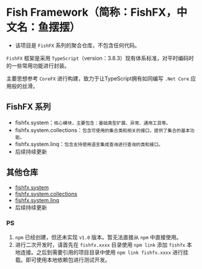 # Fish Framework（简称：FishFX，中文名：鱼摆摆）
 * 该项目是 `FishFX` 系列的聚合仓库，不包含任何代码。

`FishFX` 框架是采用 `TypeScript`（version：3.8.3）现有体系标准，对平时编码时的一些常用功能进行封装。

主要思想参考 `CoreFX` 进行构建，致力于让TypeScript拥有如同编写 `.Net Core` 应用般的丝滑。

## FishFX 系列
* fishfx.system：`核心模块，主要包含：基础类型扩展、异常、通用工具等。`
* fishfx.system.collections：`包含可使用的集合类和相关的接口，提供了集合的基本功能。`
* fishfx.system.linq：`包含支持使用语言集成查询进行查询的类和接口。`
* 后续持续更新

## 其他仓库
* [fishfx.system](https://github.com/cn-troy/fishfx.system)
* [fishfx.system.collections](https://github.com/cn-troy/fishfx.system.collections)
* [fishfx.system.linq](https://github.com/cn-troy/fishfx.system.linq)
* 后续持续更新

### PS
1. `npm` 已经创建，但还未实现 `v1.0` 版本。暂无法直接从 `npm` 中直接使用。
2. 进行二次开发时，请首先在 `fishfx.xxxx` 目录使用 `npm link` 添加 `fishfx` 本地连接。之后到需要引用的项目目录中使用 `npm link fishfx.xxxx` 进行挂载。即可使用本地依赖包进行测试开发。